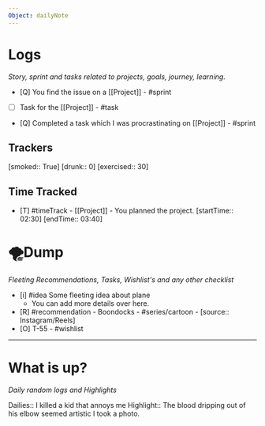 ```yaml
---
Object: dailyNote
---
```

# Logs
*Story, sprint and tasks related to projects, goals, journey, learning.*

- [Q] You find the issue on a [[Project]] - #sprint
- [ ] Task for the [[Project]] - #task
- [Q] Completed a task which I was procrastinating on [[Project]] - #sprint 
## Trackers

[smoked:: True]
[drunk:: 0]
[exercised:: 30]


## Time Tracked
- [T] #timeTrack - [[Project]] - You planned the project. [startTime:: 02:30] [endTime:: 03:40]

# 🌪Dump
_Fleeting Recommendations, Tasks, Wishlist's and any other checklist_

- [i] #idea Some fleeting idea about plane
	- You can add more details over here.
- [R] #recommendation - Boondocks - #series/cartoon - [source:: Instagram/Reels]
- [O] T-55 - #wishlist
---
# What is up?
*Daily random logs and Highlights*

Dailies:: I killed a kid that annoys me
Highlight:: The blood dripping out of his elbow seemed artistic I took a photo.